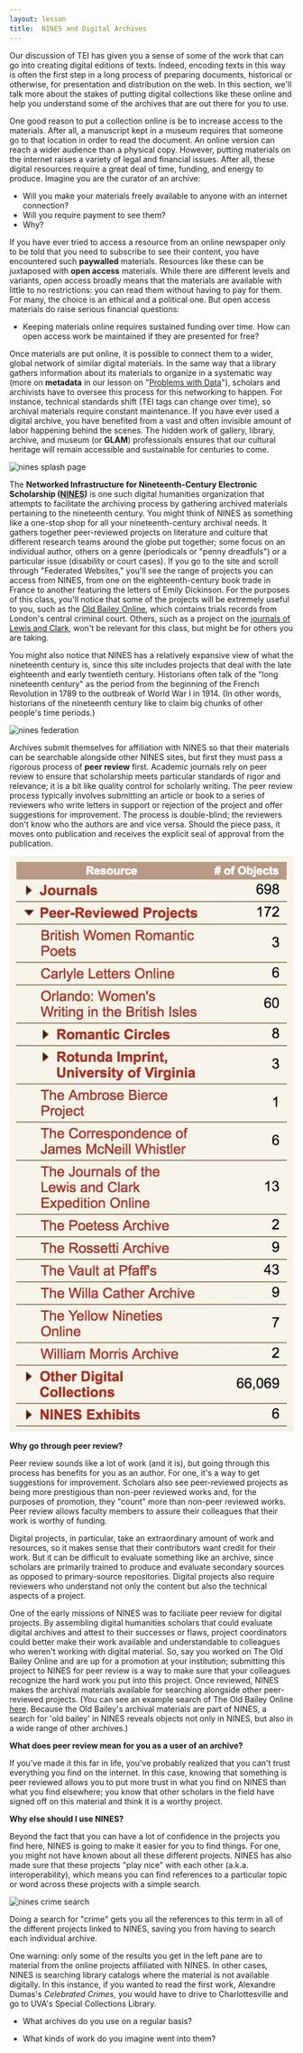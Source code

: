 ```yaml
---
layout: lesson
title:  NINES and Digital Archives
---
```

Our discussion of TEI has given you a sense of some of the work that can go into creating digital editions of texts. Indeed, encoding texts in this way is often the first step in a long process of preparing documents, historical or otherwise, for presentation and distribution on the web. In this section, we'll talk more about the stakes of putting digital collections like these online and help you understand some of the archives that are out there for you to use.

One good reason to put a collection online is be to increase access to the materials. After all, a manuscript kept in a museum requires that someone go to that location in order to read the document. An online version can reach a wider audience than a physical copy. However, putting materials on the internet raises a variety of legal and financial issues. After all, these digital resources require a great deal of time, funding, and energy to produce. Imagine you are the curator of an archive:

* Will you make your materials freely available to anyone with an internet connection?
* Will you require payment to see them?
* Why?

If you have ever tried to access a resource from an online newspaper only to be told that you need to subscribe to see their content, you have encountered such **paywalled** materials. Resources like these can be juxtaposed with **open access** materials. While there are different levels and variants, open access broadly means that the materials are available with little to no restrictions: you can read them without having to pay for them. For many, the choice is an ethical and a political one. But open access materials do raise serious financial questions:

* Keeping materials online requires sustained funding over time. How can open access work be maintained if they are presented for free?

Once materials are put online, it is possible to connect them to a wider, global network of similar digital materials. In the same way that a library gathers information about its materials to organize in a systematic way \(more on **metadata** in our lesson on "[Problems with Data](/textanalysiscoursebook/book/data-cleaning.problems-with-data.md)"\), scholars and archivists have to oversee this process for this networking to happen. For instance, technical standards shift \(TEI tags can change over time\), so archival materials require constant maintenance. If you have ever used a digital archive, you have benefited from a vast and often invisible amount of labor happening behind the scenes. The hidden work of gallery, library, archive, and museum \(or **GLAM**\) professionals ensures that our cultural heritage will remain accessible and sustainable for centuries to come.

![nines splash page](/textanalysiscoursebook/assets/archives/nines-splash.jpg)

The **Networked Infrastructure for Nineteenth-Century Electronic Scholarship ([NINES](https://www.nines.org))** is one such digital humanities organization that attempts to facilitate the archiving process by gathering archived materials pertaining to the nineteenth century. You might think of NINES as something like a one-stop shop for all your nineteenth-century archival needs. It gathers together peer-reviewed projects on literature and culture that different research teams around the globe put together; some focus on an individual author, others on a genre \(periodicals or "penny dreadfuls"\) or a particular issue \(disability or court cases\). If you go to the site and scroll through "Federated Websites," you'll see the range of projects you can access from NINES, from one on the eighteenth-century book trade in France to another featuring the letters of Emily Dickinson. For the purposes of this class, you'll notice that some of the projects will be extremely useful to you, such as the [Old Bailey Online](https://www.oldbaileyonline.org/), which contains trials records from London's central criminal court. Others, such as a project on the [journals of Lewis and Clark](http://lewisandclarkjournals.unl.edu/), won't be relevant for this class, but might be for others you are taking.

You might also notice that NINES has a relatively expansive view of what the nineteenth century is, since this site includes projects that deal with the late eighteenth and early twentieth century. Historians often talk of the "long nineteenth century" as the period from the beginning of the French Revolution in 1789 to the outbreak of World War I in 1914. (In other words, historians of the nineteenth century like to claim big chunks of other people's time periods.)

![nines federation](/textanalysiscoursebook/assets/archives/nines-federated.jpg)

Archives submit themselves for affiliation with NINES so that their materials can be searchable alongside other NINES sites, but first they must pass a rigorous process of **peer review** first. Academic journals rely on peer review to ensure that scholarship meets particular standards of rigor and relevance; it is a bit like quality control for scholarly writing. The peer review process typically involves submitting an article or book to a series of reviewers who write letters in support or rejection of the project and offer suggestions for improvement. The process is double-blind; the reviewers don't know who the authors are and vice versa. Should the piece pass, it moves onto publication and receives the explicit seal of approval from the publication.

<img src="/assets/archives/nines-old-bailey-search.jpg" alt="old bailey federated search results" class="img-right">

**Why go through peer review?**

Peer review sounds like a lot of work (and it is), but going through this process has benefits for you as an author. For one, it's a way to get suggestions for improvement. Scholars also see peer-reviewed projects as being more prestigious than non-peer reviewed works and, for the purposes of promotion, they "count" more than non-peer reviewed works. Peer review allows faculty members to assure their colleagues that their work is worthy of funding. 

Digital projects, in particular, take an extraordinary amount of work and resources, so it makes sense that their contributors want credit for their work. But it can be difficult to evaluate something like an archive, since scholars are primarily trained to produce and evaluate secondary sources as opposed to primary-source repositories. Digital projects also require reviewers who understand not only the content but also the technical aspects of a project.

One of the early missions of NINES was to faciliate peer review for digital projects. By assembling digital humanities scholars that could evaluate digital archives and attest to their successes or flaws, project coordinators could better make their work available and understandable to colleagues who weren't working with digital material. So, say you worked on The Old Bailey Online and are up for a promotion at your institution; submitting this project to NINES for peer review is a way to make sure that your colleagues recognize the hard work you put into this project. Once reviewed, NINES makes the archival materials available for searching alongside other peer-reviewed projects. (You can see an example search of The Old Bailey Online [here](http://www.nines.org/search?q=old%20bailey). Because the Old Bailey's archival materials are part of NINES, a search for 'old bailey' in NINES reveals objects not only in NINES, but also in a wide range of other archives.)

**What does peer review mean for you as a user of an archive?**

If you've made it this far in life, you've probably realized that you can't trust everything you find on the internet. In this case, knowing that something is peer reviewed allows you to put more trust in what you find on NINES than what you find elsewhere; you know that other scholars in the field have signed off on this material and think it is a worthy project.

**Why else should I use NINES?**

Beyond the fact that you can have a lot of confidence in the projects you find here, NINES is going to make it easier for you to find things. For one, you might not have known about all these different projects. NINES has also made sure that these projects "play nice" with each other (a.k.a. interoperability), which means you can find references to a particular topic or word across these projects with a simple search.

![nines crime search](/textanalysiscoursebook/assets/archives/nines-crime-search.jpg)

Doing a search for "crime" gets you all the references to this term in all of the different projects linked to NINES, saving you from having to search each individual archive. 

One warning: only some of the results you get in the left pane are to material from the online projects affiliated with NINES. In other cases, NINES is searching library catalogs where the material is not available digitally. In this instance, if you wanted to read the first work, Alexandre Dumas's _Celebrated Crimes_, you would have to drive to Charlottesville and go to UVA's Special Collections Library.

* What archives do you use on a regular basis?
 
* What kinds of work do you imagine went into them?

